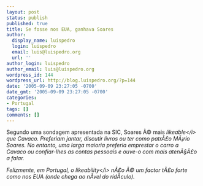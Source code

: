 ```yaml
---
layout: post
status: publish
published: true
title: Se fosse nos EUA, ganhava Soares
author:
  display_name: luispedro
  login: luispedro
  email: luis@luispedro.org
  url: ''
author_login: luispedro
author_email: luis@luispedro.org
wordpress_id: 144
wordpress_url: http://blog.luispedro.org/?p=144
date: '2005-09-09 23:27:05 -0700'
date_gmt: '2005-09-09 23:27:05 -0700'
categories:
- Portugal
tags: []
comments: []
---
```

<p>Segundo uma sondagem apresentada na SIC, Soares &Atilde;&copy; mais <i>likeable<&#47;i> que Cavaco. Preferiam jantar, discutir livros ou ter como patr&Atilde;&pound;o M&Atilde;&iexcl;rio Soares. No entanto, uma larga maioria preferia emprestar o carro a Cavaco ou confiar-lhes as contas pessoais e ouve-o com mais aten&Atilde;&sect;&Atilde;&pound;o a falar.</p>
<p>Felizmente, em Portugal, o <i>likeability<&#47;i> n&Atilde;&pound;o &Atilde;&copy; um factor t&Atilde;&pound;o forte como nos EUA (onde chega ao n&Atilde;&shy;vel do rid&Atilde;&shy;culo).</p>
